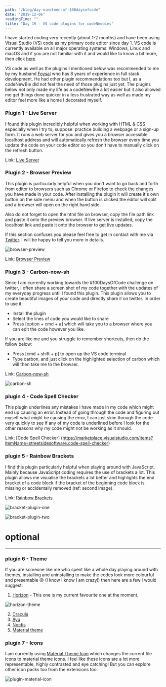 ```yaml
---
path: "/blog/day-nineteen-of-100daysofcode"
date: "2019-12-06"
readingTime: ""
title: "Day 19 - VS code plugins for codeNewbies"
---
```


I have started coding very recently (about 1-2 months) and have been using Visual Studio (VS) code as my primary code editor since day 1. VS code is currently available on all major operating systems: Windows, Linux and macOS and if you are not familiar with it and would like to know a bit more, then click [here](https://code.visualstudio.com/docs).

VS code as well as the plugins I mentioned below was recommended to me by my husband [Foysal](https://www.codementor.io/foysalit) who has 8 years of experience in full stack development. He had other plugin recommendations too but I, as a codeNewBie did not feel the need of those plugins just yet. The plugins below not only made my life as a codeNewBie a lot easier but it also allowed me get things done quicker in a less frustrated way as well as made my editor feel more like a home I decorated myself.  

### Plugin 1 - Live Server

I found this plugin incredibly helpful when working with HTML & CSS especially when I try to, suppose: practice building a webpage or a sign-up form. It runs a web server for you and gives you a browser accessible localhost address and will automatically refresh the browser every time you update the code on your code editor so you don't have to manually click on the refresh button. 

Link: [Live Server](https://marketplace.visualstudio.com/items?itemName=ritwickdey.LiveServer)


### Plugin 2 - Browser Preview

This plugin is particularly helpful when you don't want to go back and forth from editor to browsers such as Chrome or Firefox to check the changes you have made in your code. After installing the plugin it will create it's own button on the side menu and when the button is clicked the editor will split and a browser will open on the right hand side.

Also do not forget to open the html file on browser, copy the file path link and paste it onto the preview browser. If live server is installed, copy the localhost link and paste it onto the browser to get live updates. 

If this section confuses you please feel free to get in contact with me via [Twitter](https://twitter.com/suborna00). I will be happy to tell you more in details.

![browser-preview](./images/browser-preview.png)

Link: [Browser Preview](https://marketplace.visualstudio.com/items?itemName=auchenberg.vscode-browser-preview)

### Plugin 3 - Carbon-now-sh

Since I am currently working towards the #100DaysOfCode challenge on twitter, I often share a screen shot of my code together with the updates of my everyday progress until I found this plugin. This plugin allows you to create beautiful images of your code and directly share it on twitter. In order to use it:

- Install the plugin
- Select the lines of code you would like to share
- Press [option + cmd + a] which will take you to a browser where you can edit the code however you like.

If you are like me and you struggle to remember shortcuts, then do the follow below: 

- Press [cmd + shift + p] to open up the VS code terminal  
- Type carbon, and just click on the highlighted selection of carbon which will then take me to the browser. 


Link: [Carbon-now-sh](https://carbon.now.sh/)

![carbon-sh](./images/carbon-sh.png)

### plugin 4 - Code Spell Checker

This plugin underlines any mistakes I have made in my code which might end up causing an error. Instead of going through the code and figuring out myself what might be causing the error, I can just skim through the code very quickly to see if any of my code is underlined before I look for the other reasons why my code might not be working as it should.

Link: [Code Spell Checker] (https://marketplace.visualstudio.com/items?itemName=streetsidesoftware.code-spell-checker)

### plugin 5 - Rainbow Brackets

I find this plugin particularly helpful when playing around with JavaScript. Mainly because JavaScript coding requires the use of brackets a lot. This plugin allows me visualise the brackets a lot better and highlights the end bracket of a code block if the bracket of the beginning code block is missing or accidentally removed (ref: second image). 

Link: [Rainbow Brackets](https://marketplace.visualstudio.com/items?itemName=2gua.rainbow-brackets)

![bracket-plugin-one](./images/bracket-plugin-one.png)

![bracket-plugin-two](./images/bracket-plugin-two.png)

# optional
----
### plugin 6 - Theme 

If you are someone like me who spent like a whole day playing around with themes, installing and uninstalling to make the codes look more colourful and presentable 😛 (I know I know I am crazy!) then here are a few I would suggest: 

1. [Horizon](https://marketplace.visualstudio.com/items?itemName=jolaleye.horizon-theme-vscode) - This one is my current favourite one at the moment.

![horizon-theme](./images/horizon-theme.png)

2. [Dracula](https://marketplace.visualstudio.com/items?itemName=dracula-theme.theme-dracula) 
3. [Ayu](https://marketplace.visualstudio.com/items?itemName=teabyii.ayu) 
4. [Noctis](https://marketplace.visualstudio.com/items?itemName=liviuschera.noctis)
5. [Material theme](https://marketplace.visualstudio.com/items?itemName=Equinusocio.vsc-material-theme)

### plugin 7 - Icons

I am currently using [Material Theme Icon](https://marketplace.visualstudio.com/items?itemName=PKief.material-icon-theme) which changes the current file icons to material theme icons. I feel like these icons are a lot more representable, highly contrasted and eye catching! But you can explore other icon packs too from the extensions too. 

![plugin-material-icon](./images/plugin-material-icon.png)


